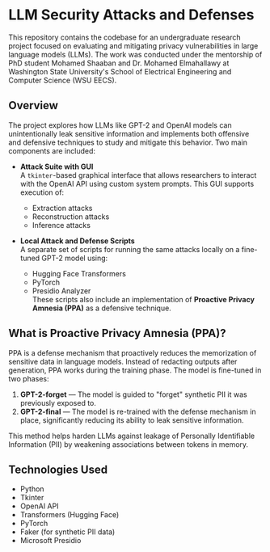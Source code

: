 # LLM Security Attacks and Defenses

This repository contains the codebase for an undergraduate research project focused on evaluating and mitigating privacy vulnerabilities in large language models (LLMs). The work was conducted under the mentorship of PhD student Mohamed Shaaban and Dr. Mohamed Elmahallawy at Washington State University's School of Electrical Engineering and Computer Science (WSU EECS).

## Overview

The project explores how LLMs like GPT-2 and OpenAI models can unintentionally leak sensitive information and implements both offensive and defensive techniques to study and mitigate this behavior. Two main components are included:

- **Attack Suite with GUI**  
  A `tkinter`-based graphical interface that allows researchers to interact with the OpenAI API using custom system prompts. This GUI supports execution of:
  - Extraction attacks
  - Reconstruction attacks
  - Inference attacks

- **Local Attack and Defense Scripts**  
  A separate set of scripts for running the same attacks locally on a fine-tuned GPT-2 model using:
  - Hugging Face Transformers
  - PyTorch
  - Presidio Analyzer  
  These scripts also include an implementation of **Proactive Privacy Amnesia (PPA)** as a defensive technique.

## What is Proactive Privacy Amnesia (PPA)?

PPA is a defense mechanism that proactively reduces the memorization of sensitive data in language models. Instead of redacting outputs after generation, PPA works during the training phase. The model is fine-tuned in two phases:
1. **GPT-2-forget** — The model is guided to "forget" synthetic PII it was previously exposed to.
2. **GPT-2-final** — The model is re-trained with the defense mechanism in place, significantly reducing its ability to leak sensitive information.

This method helps harden LLMs against leakage of Personally Identifiable Information (PII) by weakening associations between tokens in memory.

## Technologies Used

- Python
- Tkinter
- OpenAI API
- Transformers (Hugging Face)
- PyTorch
- Faker (for synthetic PII data)
- Microsoft Presidio
